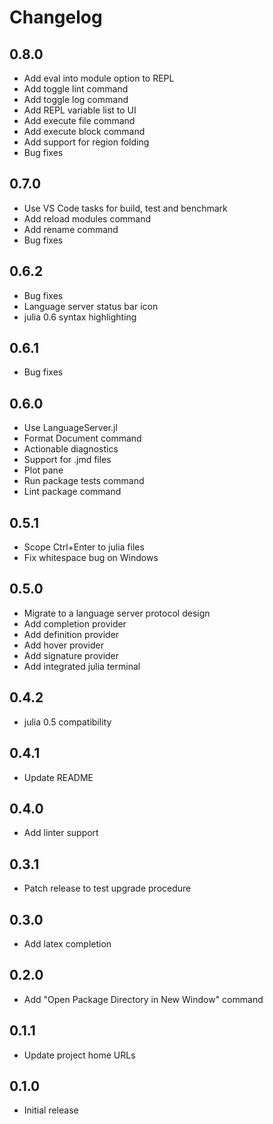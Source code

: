 # Changelog

## 0.8.0
* Add eval into module option to REPL
* Add toggle lint command
* Add toggle log command
* Add REPL variable list to UI
* Add execute file command
* Add execute block command
* Add support for region folding
* Bug fixes

## 0.7.0
* Use VS Code tasks for build, test and benchmark
* Add reload modules command
* Add rename command
* Bug fixes

## 0.6.2
* Bug fixes
* Language server status bar icon
* julia 0.6 syntax highlighting

## 0.6.1
* Bug fixes

## 0.6.0
* Use LanguageServer.jl
* Format Document command
* Actionable diagnostics
* Support for .jmd files
* Plot pane
* Run package tests command
* Lint package command

## 0.5.1

* Scope Ctrl+Enter to julia files
* Fix whitespace bug on Windows

## 0.5.0

* Migrate to a language server protocol design
* Add completion provider
* Add definition provider
* Add hover provider
* Add signature provider
* Add integrated julia terminal

## 0.4.2

* julia 0.5 compatibility

## 0.4.1

* Update README

## 0.4.0

* Add linter support

## 0.3.1

* Patch release to test upgrade procedure

## 0.3.0

* Add latex completion

## 0.2.0

* Add "Open Package Directory in New Window" command

## 0.1.1

* Update project home URLs

## 0.1.0

* Initial release